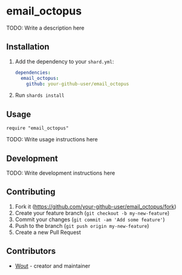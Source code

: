 # email_octopus

TODO: Write a description here

## Installation

1. Add the dependency to your `shard.yml`:

   ```yaml
   dependencies:
     email_octopus:
       github: your-github-user/email_octopus
   ```

2. Run `shards install`

## Usage

```crystal
require "email_octopus"
```

TODO: Write usage instructions here

## Development

TODO: Write development instructions here

## Contributing

1. Fork it (<https://github.com/your-github-user/email_octopus/fork>)
2. Create your feature branch (`git checkout -b my-new-feature`)
3. Commit your changes (`git commit -am 'Add some feature'`)
4. Push to the branch (`git push origin my-new-feature`)
5. Create a new Pull Request

## Contributors

- [Wout](https://github.com/your-github-user) - creator and maintainer
